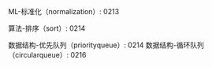 ML-标准化（normalization）: 0213

算法-排序（sort）: 0214

数据结构-优先队列（priorityqueue）: 0214
数据结构-循环队列（circularqueue）: 0216
